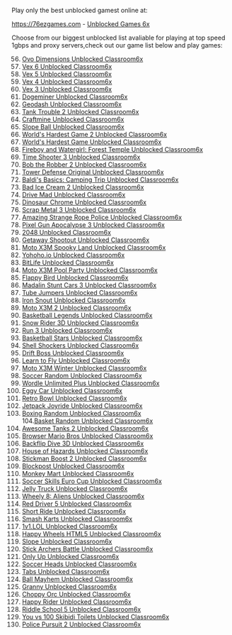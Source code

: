 

Play only the best unblocked gamest online at:

https://76ezgames.com - <a href="https://76ezgames.com">Unblocked Games 6x</a>

Choose from our biggest unblocked list avaliable for playing at top speed 1gbps and proxy servers,check out our game list below and play games:



56. <a href="https://76ezgames.com/play/ovo-dimensions">Ovo Dimensions Unblocked Classroom6x</a> <br>
57. <a href="https://76ezgames.com/play/vex-6">Vex 6 Unblocked Classroom6x</a> <br>
58. <a href="https://76ezgames.com/play/vex-5">Vex 5 Unblocked Classroom6x</a><br>
59. <a href="https://76ezgames.com/play/vex-4">Vex 4 Unblocked Classroom6x</a> <br>
60. <a href="https://76ezgames.com/play/vex-3">Vex 3 Unblocked Classroom6x</a> <br>
61. <a href="https://76ezgames.com/play/dogeminer">Dogeminer Unblocked Classroom6x</a> <br>
62. <a href="https://76ezgames.com/play/geodash">Geodash Unblocked Classroom6x</a> <br>
63. <a href="https://76ezgames.com/play/tank-trouble-2">Tank Trouble 2 Unblocked Classroom6x</a> <br>
64. <a href="https://76ezgames.com/play/craftmine">Craftmine Unblocked Classroom6x</a> <br>
65. <a href="https://76ezgames.com/play/slope-ball">Slope Ball Unblocked Classroom6x</a> <br>
66. <a href="https://76ezgames.com/play/worlds-hardest-game-2">World's Hardest Game 2 Unblocked Classroom6x</a> <br>
67. <a href="https://76ezgames.com/play/worlds-hardest-game">World's Hardest Game Unblocked Classroom6x</a> <br>
68. <a href="https://76ezgames.com/play/fireboy-and-watergirl-forest-temple">Fireboy and Watergirl: Forest Temple Unblocked Classroom6x</a> <br>
69. <a href="https://76ezgames.com/play/time-shooter-3">Time Shooter 3 Unblocked Classroom6x</a> <br>
70. <a href="https://76ezgames.com/play/bob-the-robber-2">Bob the Robber 2 Unblocked Classroom6x</a> <br>
71. <a href="https://76ezgames.com/play/tower-defense-original">Tower Defense Original Unblocked Classroom6x</a> <br>
72. <a href="https://76ezgames.com/play/baldis-basics-camping-trip">Baldi's Basics: Camping Trip Unblocked Classroom6x</a> <br>
73. <a href="https://76ezgames.com/play/bad-ice-cream-2">Bad Ice Cream 2 Unblocked Classroom6x</a> <br>
74. <a href="https://76ezgames.com/play/drive-mad">Drive Mad Unblocked Classroom6x</a> <br>
75. <a href="https://76ezgames.com/play/dinosaur-chrome">Dinosaur Chrome Unblocked Classroom6x</a> <br>
76. <a href="https://76ezgames.com/play/scrap-metal-3">Scrap Metal 3 Unblocked Classroom6x</a> <br>
77. <a href="https://76ezgames.com/play/amazing-strange-rope-police">Amazing Strange Rope Police Unblocked Classroom6x</a> <br>
78. <a href="https://76ezgames.com/play/pixel-gun-apocalypse-3">Pixel Gun Apocalypse 3 Unblocked Classroom6x</a> <br>
79. <a href="https://76ezgames.com/play/2048">2048 Unblocked Classroom6x</a> <br>
80. <a href="https://76ezgames.com/play/getaway-shootout">Getaway Shootout Unblocked Classroom6x</a> <br>
81. <a href="https://76ezgames.com/play/motox3m-spooky-land">Moto X3M Spooky Land Unblocked Classroom6x</a> <br>
82. <a href="https://76ezgames.com/play/yohoho-io">Yohoho.io Unblocked Classroom6x</a> <br>
83. <a href="https://76ezgames.com/play/bitlife">BitLife Unblocked Classroom6x</a> <br>
84. <a href="https://76ezgames.com/play/motox3m-pool-party">Moto X3M Pool Party Unblocked Classroom6x</a> <br>
85. <a href="https://76ezgames.com/play/flappy-bird">Flappy Bird Unblocked Classroom6x</a> <br>
86. <a href="https://76ezgames.com/play/madalin-stunt-cars-3">Madalin Stunt Cars 3 Unblocked Classroom6x</a> <br>
87. <a href="https://76ezgames.com/play/tube-jumpers">Tube Jumpers Unblocked Classroom6x</a> <br>
88. <a href="https://76ezgames.com/play/iron-snout">Iron Snout Unblocked Classroom6x</a> <br>
89. <a href="https://76ezgames.com/play/motox3m-2">Moto X3M 2 Unblocked Classroom6x</a> <br>
90. <a href="https://76ezgames.com/play/basketball-legends">Basketball Legends Unblocked Classroom6x</a> <br>
91. <a href="https://76ezgames.com/play/snow-rider-3d">Snow Rider 3D Unblocked Classroom6x</a> <br>
92. <a href="https://76ezgames.com/play/run-3">Run 3 Unblocked Classroom6x</a> <br>
93. <a href="https://76ezgames.com/play/basketball-stars">Basketball Stars Unblocked Classroom6x</a> <br>
94. <a href="https://76ezgames.com/play/shell-shockers">Shell Shockers Unblocked Classroom6x</a> <br>
95. <a href="https://76ezgames.com/play/drift-boss">Drift Boss Unblocked Classroom6x</a> <br>
96. <a href="https://76ezgames.com/play/learn-to-fly">Learn to Fly Unblocked Classroom6x</a> <br>
97. <a href="https://76ezgames.com/play/motox3m-winter">Moto X3M Winter Unblocked Classroom6x</a> <br>
98. <a href="https://76ezgames.com/play/soccer-random">Soccer Random Unblocked Classroom6x</a> <br>
99. <a href="https://76ezgames.com/play/wordle-unlimited-plus">Wordle Unlimited Plus Unblocked Classroom6x</a> <br>
100. <a href="https://76ezgames.com/play/eggy-car">Eggy Car Unblocked Classroom6x</a> <br>
101. <a href="https://76ezgames.com/play/retro-bowl">Retro Bowl Unblocked Classroom6x</a> <br>
102. <a href="https://76ezgames.com/play/jetpack-joyride">Jetpack Joyride Unblocked Classroom6x</a> <br>
103. <a href="https://76ezgames.com/play/boxing-random">Boxing Random Unblocked Classroom6x</a> <br>
104.<a href="https://76ezgames.com/play/basket-random">Basket Random Unblocked Classroom6x</a> <br>
105. <a href="https://76ezgames.com/play/awesome-tanks-2">Awesome Tanks 2 Unblocked Classroom6x</a> <br>
106. <a href="https://76ezgames.com/play/browser-mario-bros">Browser Mario Bros Unblocked Classroom6x</a> <br>
107. <a href="https://76ezgames.com/play/backflip-dive-3d">Backflip Dive 3D Unblocked Classroom6x</a> <br>
108. <a href="https://76ezgames.com/play/house-of-hazards">House of Hazards Unblocked Classroom6x</a> <br>
109. <a href="https://76ezgames.com/play/stickman-boost-2">Stickman Boost 2 Unblocked Classroom6x</a> <br>
110. <a href="https://76ezgames.com/play/blockpost">Blockpost Unblocked Classroom6x</a> <br>
111. <a href="https://76ezgames.com/play/monkey-mart">Monkey Mart Unblocked Classroom6x</a> <br>
112. <a href="https://76ezgames.com/play/soccer-skills-euro-cup">Soccer Skills Euro Cup Unblocked Classroom6x</a> <br>
113. <a href="https://76ezgames.com/play/jelly-truck">Jelly Truck Unblocked Classroom6x</a> <br>
114. <a href="https://76ezgames.com/play/wheely-8-aliens">Wheely 8: Aliens Unblocked Classroom6x</a> <br>
115. <a href="https://76ezgames.com/play/red-driver-5">Red Driver 5 Unblocked Classroom6x</a> <br>
116. <a href="https://76ezgames.com/play/short-ride">Short Ride Unblocked Classroom6x</a> <br>
117. <a href="https://76ezgames.com/play/smash-karts">Smash Karts Unblocked Classroom6x</a> <br>
118. <a href="https://76ezgames.com/play/1v1-lol">1v1.LOL Unblocked Classroom6x</a> <br>
119. <a href="https://76ezgames.com/play/happy-wheels-html5">Happy Wheels HTML5 Unblocked Classroom6x</a> <br>
120. <a href="https://76ezgames.com/play/slope">Slope Unblocked Classroom6x</a> <br>
121. <a href="https://76ezgames.com/play/stick-archers-battle">Stick Archers Battle Unblocked Classroom6x</a> <br>
122. <a href="https://76ezgames.com/play/only-up">Only Up Unblocked Classroom6x</a> <br>
123. <a href="https://76ezgames.com/play/soccer-heads">Soccer Heads Unblocked Classroom6x</a> <br>
124. <a href="https://76ezgames.com/play/tabs">Tabs Unblocked Classroom6x</a> <br>
125. <a href="https://76ezgames.com/play/ball-mayhem">Ball Mayhem Unblocked Classroom6x</a> <br>
126. <a href="https://76ezgames.com/play/granny">Granny Unblocked Classroom6x</a> <br>
127. <a href="https://76ezgames.com/play/choppy-orc">Choppy Orc Unblocked Classroom6x</a> <br>
128. <a href="https://76ezgames.com/play/happy-rider">Happy Rider Unblocked Classroom6x</a> <br>
129.  <a href="https://76ezgames.com/play/riddle-school-5">Riddle School 5 Unblocked Classroom6x</a> <br> 
130. <a href="https://76ezgames.com/play/you-vs-100-skibidi-toilets">You vs 100 Skibidi Toilets Unblocked Classroom6x</a> <br>
131. <a href="https://76ezgames.com/play/police-pursuit-2">Police Pursuit 2 Unblocked Classroom6x</a> <br>
